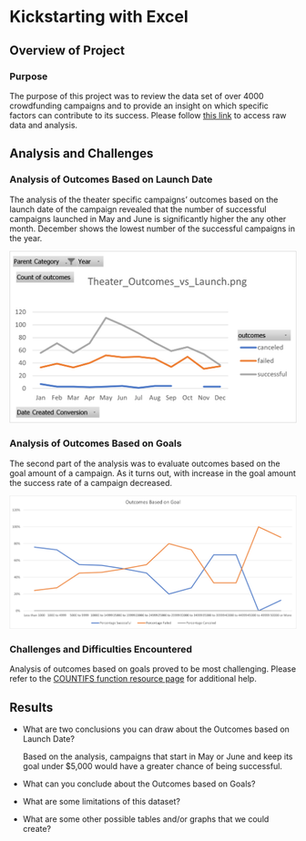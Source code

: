 # Kickstarting with Excel

## Overview of Project

### Purpose
The purpose of this project was to review the data set of over 4000 crowdfunding campaigns and to provide an insight on which specific factors can contribute to its success. Please follow [this link](www.github.com) to access raw data and analysis. 

## Analysis and Challenges

### Analysis of Outcomes Based on Launch Date
The analysis of the theater specific campaigns’ outcomes based on the launch date of the campaign revealed that the number of successful campaigns launched in May and June is significantly higher the any other month. December shows the lowest number of the successful campaigns in the year. 

![Chart1](https://github.com/OlgaOMir/Kickstarter_Analysis/blob/main/Resources/Theater_Outcomes_vs_Launch.png)
### Analysis of Outcomes Based on Goals
The second part of the analysis was to evaluate outcomes based on the goal amount of a campaign. As it turns out, with increase in the goal amount the success rate of a campaign decreased. 

![Chart2](https://github.com/OlgaOMir/Kickstarter_Analysis/blob/main/Resources/Outcomes_vs_Goals.png)

### Challenges and Difficulties Encountered
Analysis of outcomes based on goals proved to be most challenging. Please refer to the [COUNTIFS function resource page](https://support.microsoft.com/en-us/office/countifs-function-dda3dc6e-f74e-4aee-88bc-aa8c2a866842) for additional help.  

## Results

- What are two conclusions you can draw about the Outcomes based on Launch Date?
     
     Based on the analysis, campaigns that start in May or June and keep its goal under $5,000 would have a greater chance of being successful. 
- What can you conclude about the Outcomes based on Goals?


- What are some limitations of this dataset?

- What are some other possible tables and/or graphs that we could create?

